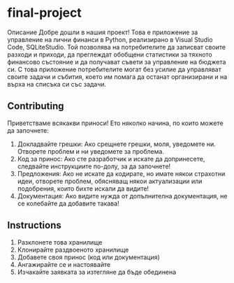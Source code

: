 # final-project
Описание
Добре дошли в нашия проект! Това е приложениe за управление на лични финанси в Python, реализирано в Visual Studio Code, SQLiteStudio. Той позволява на потребителите да записват своите разходи и приходи, да преглеждат обобщени статистики за тяхното финансово състояние и да получават съвети за управление на бюджета си. С това приложение потребителите могат без усилие да управляват своите задачи и събития, което им помага да останат организирани и на върха на списъка си със задачи.

## Contributing
Приветстваме всякакви приноси! Ето няколко начина, по които можете да започнете:

1. Докладвайте грешки: Ако срещнете грешки, моля, уведомете ни. Отворете проблем и ни уведомете за проблема.
2. Код за принос: Ако сте разработчик и искате да допринесете, следвайте инструкциите по-долу, за да започнете!
3. Предложения: Ако не искате да кодирате, но имате някои страхотни идеи, отворете проблем, обясняващ някои актуализации или подобрения, които бихте искали да видите!
4. Документация: Ако видите нужда от допълнителна документация, не се колебайте да добавите такава!

## Instructions
1. Разклонете това хранилище
2. Клонирайте раздвоеното хранилище
3. Добавете своя принос (код или документация)
4. Ангажирайте се и настоявайте
5. Изчакайте заявката за изтегляне да бъде обединена
